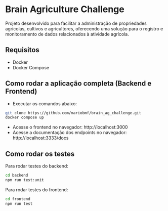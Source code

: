 # Brain Agriculture Challenge
Projeto desenvolvido para facilitar a administração de propriedades agrícolas, cultivos e agricultores, oferecendo uma solução para o registro e monitoramento de dados relacionados à atividade agrícola.

## Requisitos
- Docker
- Docker Compose

## Como rodar a aplicação completa (Backend e Frontend)
- Executar os comandos abaixo:
```bash
git clone https://github.com/mariobmf/brain_ag_challenge.git
docker compose up
```
- Acesse o frontend no navegador: http://localhost:3000
- Acesse a documentação dos endpoints no navegador: http://localhost:3333/docs


## Como rodar os testes
Para rodar testes do backend:
```bash
cd backend
npm run test:unit
```
Para rodar testes do frontend:
```bash
cd frontend
npm run test
```
